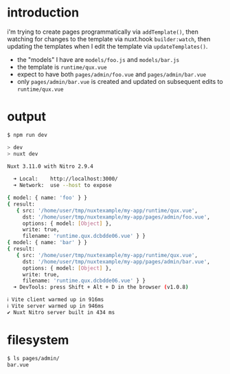 # introduction
i'm trying to create pages programmatically via `addTemplate()`,
then watching for changes to the template via nuxt.hook `builder:watch`,
then updating the templates when I edit the template via `updateTemplates()`.

- the "models" I have are `models/foo.js` and `models/bar.js`
- the template is `runtime/qux.vue`
- expect to have both `pages/admin/foo.vue` and `pages/admin/bar.vue`
- only `pages/admin/bar.vue` is created and updated on subsequent edits to `runtime/qux.vue`

# output
```sh
$ npm run dev

> dev
> nuxt dev

Nuxt 3.11.0 with Nitro 2.9.4                                                                                                                       3:55:21 PM
                                                                                                                                                   3:55:21 PM
  ➜ Local:    http://localhost:3000/
  ➜ Network:  use --host to expose

{ model: { name: 'foo' } }                                                                                                                         3:55:22 PM
{ result:                                                                                                                                          3:55:22 PM
   { src: '/home/user/tmp/nuxtexample/my-app/runtime/qux.vue',
     dst: '/home/user/tmp/nuxtexample/my-app/pages/admin/foo.vue',
     options: { model: [Object] },
     write: true,
     filename: 'runtime.qux.dcbdde06.vue' } }
{ model: { name: 'bar' } }                                                                                                                         3:55:22 PM
{ result:                                                                                                                                          3:55:22 PM
   { src: '/home/user/tmp/nuxtexample/my-app/runtime/qux.vue',
     dst: '/home/user/tmp/nuxtexample/my-app/pages/admin/bar.vue',
     options: { model: [Object] },
     write: true,
     filename: 'runtime.qux.dcbdde06.vue' } }
  ➜ DevTools: press Shift + Alt + D in the browser (v1.0.8)                                                                                        3:55:22 PM

ℹ Vite client warmed up in 916ms                                                                                                                  3:55:24 PM
ℹ Vite server warmed up in 946ms                                                                                                                  3:55:24 PM
✔ Nuxt Nitro server built in 434 ms                                                                                                         nitro 3:55:24 PM
```

# filesystem
```sh
$ ls pages/admin/
bar.vue
```
